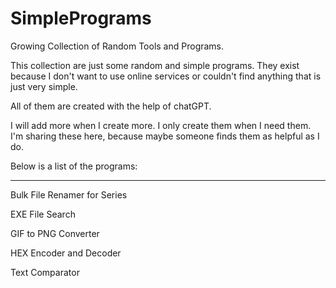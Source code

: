 # SimplePrograms
Growing Collection of Random Tools and Programs.

This collection are just some random and simple programs.
They exist because I don't want to use online services or couldn't find anything that is just very simple.

All of them are created with the help of chatGPT.

I will add more when I create more. I only create them when I need them.
I'm sharing these here, because maybe someone finds them as helpful as I do.

Below is a list of the programs:
____________________________________

Bulk File Renamer for Series

EXE File Search

GIF to PNG Converter

HEX Encoder and Decoder

Text Comparator
